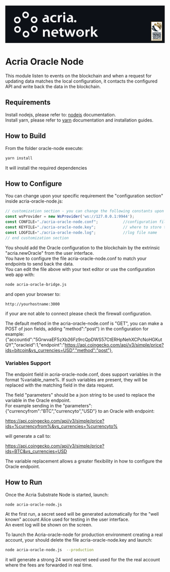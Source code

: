 ![Header](https://github.com/Acria-Network/Acria-Oracle-Node-Qt/blob/main/img/New%20Project.png)

# Acria Oracle Node

This module listen to events on the blockchain and when a request for updating data matches the local configuration, it contacts the configured API and write back the data in the blockchain.  

## Requirements

Install nodejs, please refer to: [nodejs](https://nodejs.dev) documentation.  
Install yarn, please refer to [yarn](https://yarnpkg.com/) documentation and installation guides.  

## How to Build
From the folder oracle-node execute:  
```sh
yarn install  
```
It will install the required dependencies  

## How to Configure

You can change upon your specific requirement the "configuration section" inside  acria-oracle-node.js:  
```js
// customization section - you can change the following constants upon your preferences
const wsProvider = new WsProvider('ws://127.0.0.1:9944');
const CONFILE="./acria-oracle-node.conf";           //configuration file
const KEYFILE="./acria-oracle-node.key";            // where to store the keys
const LOGFILE="./acria-oracle-node.log";            //log file name
// end customization section
```
You should add the Oracle configuration to the blockchain by the extrinsic "acria.newOracle" from the user interface.  
You have to configure the file acria-oracle-node.conf to match your endpoints to send back the data.  
You can edit the file above with your text editor or use the configuration web app with:
```sh
node acria-oracle-bridge.js
```
and open your browser to:  
```
http://yourhostname:3000
```
if your are not able to connect please check the firewall configuration.  

The default method in the acria-oracle-node.conf is "GET", you can make a POST of json fields, adding "method":"post") in the configuration  for example:  
{"accountid":"5GrwvaEF5zXb26Fz9rcQpDWS57CtERHpNehXCPcNoHGKutQY","oracleid":1,"endpoint":"https://api.coingecko.com/api/v3/simple/price?ids=bitcoin&vs_currencies=USD","method":"post"},


### Variables Support
The endpoint field in acria-oracle-node.conf, does support variables in the format %variable_name%.
If such variables are present, they will be replaced with the matching field in the data request.

The field "parameters" should be a json string to be used to replace the variable in the Oracle endpoint.  
For example sending in the "parameters":  
{"currencyfrom":"BTC","currencyto","USD"}
to an Oracle with endpoint: 

https://api.coingecko.com/api/v3/simple/price?ids=%currencyfrom%&vs_currencies=%currencyto%  

will generate a call to:  

https://api.coingecko.com/api/v3/simple/price?ids=BTC&vs_currencies=USD  

The variable replacement allows a greater flexibility in how to configure the Oracle endpoint.



## How to Run
Once the Acria Substrate Node is started, launch:  
```sh
node acria-oracle-node.js  
```
At the first run, a secret seed will be generated automatically for the "well known" account Alice used for testing in the user interface.  
An event log will be shown on the screen.  

To launch the Acria-oracle-node for production environment creating a real account, your should delete the file acria-oracle-node.key and launch:  
```sh
node acria-oracle-node.js  --production
```
it will generate a strong 24 word secret seed used for the the real account where the fees are forwarded in real time.






